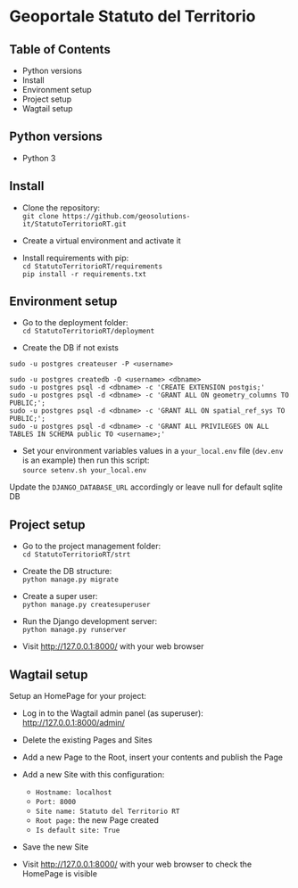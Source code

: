# Geoportale Statuto del Territorio


## Table of Contents

- Python versions
- Install
- Environment setup
- Project setup
- Wagtail setup


## Python versions

- Python 3


## Install

- Clone the repository:\
`git clone https://github.com/geosolutions-it/StatutoTerritorioRT.git`

- Create a virtual environment and activate it

- Install requirements with pip:\
`cd StatutoTerritorioRT/requirements`\
`pip install -r requirements.txt`


## Environment setup

- Go to the deployment folder:\
`cd StatutoTerritorioRT/deployment`

- Create the DB if not exists
```
sudo -u postgres createuser -P <username>

sudo -u postgres createdb -O <username> <dbname>
sudo -u postgres psql -d <dbname> -c 'CREATE EXTENSION postgis;'
sudo -u postgres psql -d <dbname> -c 'GRANT ALL ON geometry_columns TO PUBLIC;';
sudo -u postgres psql -d <dbname> -c 'GRANT ALL ON spatial_ref_sys TO PUBLIC;';
sudo -u postgres psql -d <dbname> -c 'GRANT ALL PRIVILEGES ON ALL TABLES IN SCHEMA public TO <username>;'
```

- Set your environment variables values in a `your_local.env` file (`dev.env` is an example) then run this script:\
`source setenv.sh your_local.env`

Update the `DJANGO_DATABASE_URL` accordingly or leave null for default sqlite DB

## Project setup

- Go to the project management folder:\
`cd StatutoTerritorioRT/strt`

- Create the DB structure:\
`python manage.py migrate`

- Create a super user:\
`python manage.py createsuperuser`

- Run the Django development server:\
`python manage.py runserver`

- Visit http://127.0.0.1:8000/ with your web browser


## Wagtail setup

Setup an HomePage for your project:

- Log in to the Wagtail admin panel (as superuser):\
http://127.0.0.1:8000/admin/

- Delete the existing Pages and Sites

- Add a new Page to the Root, insert your contents and publish the Page

- Add a new Site with this configuration:
  - `Hostname: localhost`
  - `Port: 8000`
  - `Site name: Statuto del Territorio RT`
  - `Root page:` the new Page created
  - `Is default site: True`
  
- Save the new Site

- Visit http://127.0.0.1:8000/ with your web browser to check the HomePage is visible
